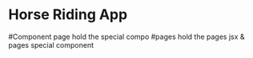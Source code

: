 ﻿# Horse Riding App
#Component page hold the special compo
#pages hold the pages jsx & pages special component

